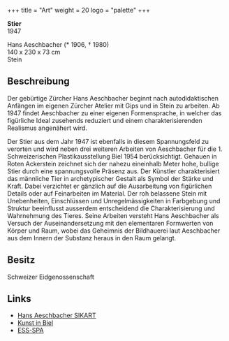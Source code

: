 +++
title = "Art"
weight = 20
logo = "palette"
+++

**Stier**  
1947

Hans Aeschbacher (* 1906, † 1980)  
140 x 230 x 73 cm  
Stein

## Beschreibung

Der gebürtige Zürcher Hans Aeschbacher beginnt nach autodidaktischen Anfängen im eigenen Zürcher Atelier mit Gips und in Stein zu arbeiten. Ab 1947 findet Aeschbacher zu einer eigenen Formensprache, in welcher das figürliche Ideal zusehends reduziert und einem charakterisierenden Realismus angenähert wird.

Der Stier aus dem Jahr 1947 ist ebenfalls in diesem Spannungsfeld zu verorten und wird neben drei weiteren Arbeiten von Aeschbacher für die 1. Schweizerischen Plastikausstellung Biel 1954 berücksichtigt. Gehauen in Roten Ackerstein zeichnet sich der nahezu eineinhalb Meter hohe, bullige Stier durch eine spannungsvolle Präsenz aus. Der Künstler charakterisiert das männliche Tier in archetypischer Gestalt als Symbol der Stärke und Kraft. Dabei verzichtet er gänzlich auf die Ausarbeitung von figürlichen Details oder auf Feinarbeiten im Material. Der roh belassene Stein mit Unebenheiten, Einschlüssen und Unregelmässigkeiten in Farbgebung und Struktur beeinflusst ausserdem entscheidend die Charakterisierung und Wahrnehmung des Tieres. Seine Arbeiten versteht Hans Aeschbacher als Versuch der Auseinandersetzung mit den elementaren Formwerten von Körper und Raum, wobei das Geheimnis der Bildhauerei laut Aeschbacher aus dem Innern der Substanz heraus in den Raum gelangt. 

## Besitz

Schweizer Eidgenossenschaft

## Links

- [Hans Aeschbacher SIKART](https://recherche.sik-isea.ch/sik:person-4000282/in/sikart/)
- [Kunst in Biel](https://kunst-in-biel.ch/de/werke/)
- [ESS-SPA](https://ess-spa.ch/de/news/framing-sculptures)